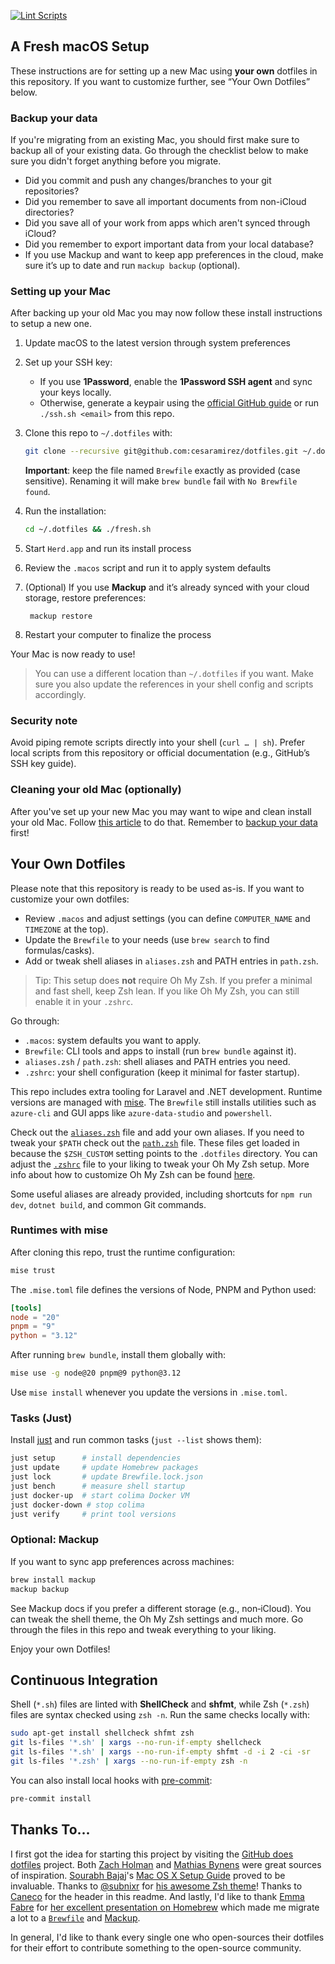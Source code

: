 [![Lint Scripts](https://github.com/cesaramirez/dotfiles/actions/workflows/lint-scripts.yml/badge.svg)](https://github.com/cesaramirez/dotfiles/actions/workflows/lint-scripts.yml)

## A Fresh macOS Setup

These instructions are for setting up a new Mac using **your own** dotfiles in this repository. If you want to customize further, see “Your Own Dotfiles” below.

### Backup your data

If you're migrating from an existing Mac, you should first make sure to backup all of your existing data. Go through the checklist below to make sure you didn't forget anything before you migrate.

- Did you commit and push any changes/branches to your git repositories?
- Did you remember to save all important documents from non-iCloud directories?
- Did you save all of your work from apps which aren't synced through iCloud?
- Did you remember to export important data from your local database?
- If you use Mackup and want to keep app preferences in the cloud, make sure it’s up to date and run `mackup backup` (optional).

### Setting up your Mac

After backing up your old Mac you may now follow these install instructions to setup a new one.

1. Update macOS to the latest version through system preferences
2. Set up your SSH key:
   - If you use **1Password**, enable the **1Password SSH agent** and sync your keys locally.
   - Otherwise, generate a keypair using the [official GitHub guide](https://docs.github.com/en/authentication/connecting-to-github-with-ssh) or run `./ssh.sh <email>` from this repo.

3. Clone this repo to `~/.dotfiles` with:

    ```zsh
    git clone --recursive git@github.com:cesaramirez/dotfiles.git ~/.dotfiles
    ```

    **Important**: keep the file named `Brewfile` exactly as provided (case
    sensitive). Renaming it will make `brew bundle` fail with `No Brewfile
    found`.

4. Run the installation:

    ```zsh
    cd ~/.dotfiles && ./fresh.sh
    ```

5. Start `Herd.app` and run its install process
6. Review the `.macos` script and run it to apply system defaults
7. (Optional) If you use **Mackup** and it’s already synced with your cloud storage, restore preferences:

        mackup restore
8. Restart your computer to finalize the process

Your Mac is now ready to use!

> You can use a different location than `~/.dotfiles` if you want. Make sure you also update the references in your shell config and scripts accordingly.
### Security note
Avoid piping remote scripts directly into your shell (`curl … | sh`). Prefer local scripts from this repository or official documentation (e.g., GitHub’s SSH key guide).


### Cleaning your old Mac (optionally)

After you've set up your new Mac you may want to wipe and clean install your old Mac. Follow [this article](https://support.apple.com/guide/mac-help/erase-and-reinstall-macos-mh27903/mac) to do that. Remember to [backup your data](#backup-your-data) first!

## Your Own Dotfiles


Please note that this repository is ready to be used as-is. If you want to customize your own dotfiles:
  * Review `.macos` and adjust settings (you can define `COMPUTER_NAME` and `TIMEZONE` at the top).
  * Update the `Brewfile` to your needs (use `brew search` to find formulas/casks).
  * Add or tweak shell aliases in `aliases.zsh` and PATH entries in `path.zsh`.

> Tip: This setup does **not** require Oh My Zsh. If you prefer a minimal and fast shell, keep Zsh lean. If you like Oh My Zsh, you can still enable it in your `.zshrc`.

Go through:
- `.macos`: system defaults you want to apply.
- `Brewfile`: CLI tools and apps to install (run `brew bundle` against it).
- `aliases.zsh` / `path.zsh`: shell aliases and PATH entries you need.
- `.zshrc`: your shell configuration (keep it minimal for faster startup).

This repo includes extra tooling for Laravel and .NET development. Runtime versions are managed with [mise](https://github.com/jdx/mise). The `Brewfile` still installs utilities such as `azure-cli` and GUI apps like `azure-data-studio` and `powershell`.

Check out the [`aliases.zsh`](./aliases.zsh) file and add your own aliases. If you need to tweak your `$PATH` check out the [`path.zsh`](./path.zsh) file. These files get loaded in because the `$ZSH_CUSTOM` setting points to the `.dotfiles` directory. You can adjust the [`.zshrc`](./.zshrc) file to your liking to tweak your Oh My Zsh setup. More info about how to customize Oh My Zsh can be found [here](https://github.com/robbyrussell/oh-my-zsh/wiki/Customization).

Some useful aliases are already provided, including shortcuts for `npm run dev`, `dotnet build`, and common Git commands.

### Runtimes with mise

After cloning this repo, trust the runtime configuration:

```bash
mise trust
```

The `.mise.toml` file defines the versions of Node, PNPM and Python used:

```toml
[tools]
node = "20"
pnpm = "9"
python = "3.12"
```

After running `brew bundle`, install them globally with:

```bash
mise use -g node@20 pnpm@9 python@3.12
```

Use `mise install` whenever you update the versions in `.mise.toml`.
### Tasks (Just)
Install [just](https://github.com/casey/just) and run common tasks (`just --list` shows them):

```bash
just setup      # install dependencies
just update     # update Homebrew packages
just lock       # update Brewfile.lock.json
just bench      # measure shell startup
just docker-up  # start colima Docker VM
just docker-down # stop colima
just verify     # print tool versions
```


### Optional: Mackup
If you want to sync app preferences across machines:

```bash
brew install mackup
mackup backup
```
See Mackup docs if you prefer a different storage (e.g., non‑iCloud).
You can tweak the shell theme, the Oh My Zsh settings and much more. Go through the files in this repo and tweak everything to your liking.

Enjoy your own Dotfiles!

## Continuous Integration
Shell (`*.sh`) files are linted with **ShellCheck** and **shfmt**, while Zsh (`*.zsh`) files are syntax checked using `zsh -n`. Run the same checks locally with:

```bash
sudo apt-get install shellcheck shfmt zsh
git ls-files '*.sh' | xargs --no-run-if-empty shellcheck
git ls-files '*.sh' | xargs --no-run-if-empty shfmt -d -i 2 -ci -sr
git ls-files '*.zsh' | xargs --no-run-if-empty zsh -n
```

You can also install local hooks with [pre-commit](https://pre-commit.com):

```bash
pre-commit install
```

## Thanks To...

I first got the idea for starting this project by visiting the [GitHub does dotfiles](https://dotfiles.github.io/) project. Both [Zach Holman](https://github.com/holman/dotfiles) and [Mathias Bynens](https://github.com/mathiasbynens/dotfiles) were great sources of inspiration. [Sourabh Bajaj](https://twitter.com/sb2nov/)'s [Mac OS X Setup Guide](http://sourabhbajaj.com/mac-setup/) proved to be invaluable. Thanks to [@subnixr](https://github.com/subnixr) for [his awesome Zsh theme](https://github.com/subnixr/minimal)! Thanks to [Caneco](https://twitter.com/caneco) for the header in this readme. And lastly, I'd like to thank [Emma Fabre](https://twitter.com/anahkiasen) for [her excellent presentation on Homebrew](https://speakerdeck.com/anahkiasen/a-storm-homebrewin) which made me migrate a lot to a [`Brewfile`](./Brewfile) and [Mackup](https://github.com/lra/mackup).

In general, I'd like to thank every single one who open-sources their dotfiles for their effort to contribute something to the open-source community.
